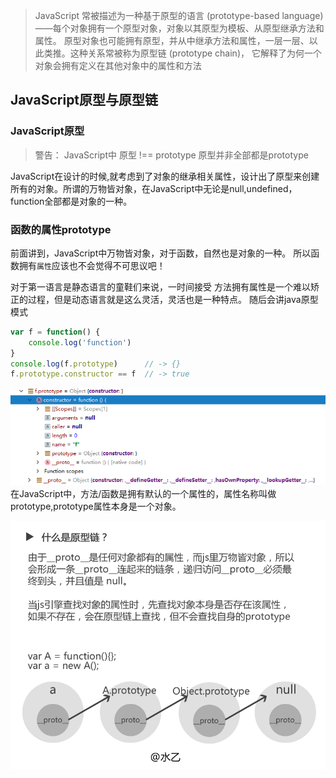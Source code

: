 > JavaScript 常被描述为一种基于原型的语言 (prototype-based language)——每个对象拥有一个原型对象，对象以其原型为模板、从原型继承方法和属性。
原型对象也可能拥有原型，并从中继承方法和属性，一层一层、以此类推。这种关系常被称为原型链 (prototype chain)，
它解释了为何一个对象会拥有定义在其他对象中的属性和方法

## JavaScript原型与原型链

### JavaScript原型
> 警告： JavaScript中 原型 !== prototype 原型并非全部都是prototype 

JavaScript在设计的时候,就考虑到了对象的继承相关属性，设计出了原型来创建所有的对象。所谓的万物皆对象，在JavaScript中无论是null,undefined，
function全部都是对象的一种。

### 函数的属性prototype

前面讲到，JavaScript中万物皆对象，对于函数，自然也是对象的一种。 所以函数拥有`属性`应该也不会觉得不可思议吧！

对于第一语言是静态语言的童鞋们来说，一时间接受 方法拥有属性是一个难以矫正的过程，但是动态语言就是这么灵活，灵活也是一种特点。 随后会讲java原型模式

```javascript
var f = function() {
	console.log('function')
}
console.log(f.prototype)      // -> {}
f.prototype.constructor == f  // -> true
```
![JavaScript方法原型](image/js方法原型.png)
在JavaScript中，方法/函数是拥有默认的一个属性的，属性名称叫做prototype,prototype属性本身是一个对象。































![原型链](image/原型链.png)
